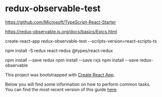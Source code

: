 # redux-observable-test

https://github.com/Microsoft/TypeScript-React-Starter

https://redux-observable.js.org/docs/basics/Epics.html

create-react-app redux-observable-test --scripts-version=react-scripts-ts

npm install -S redux react-redux @types/react-redux

npm install --save redux
npm install --save rxjs
npm install --save redux-observable


This project was bootstrapped with [Create React App](https://github.com/facebookincubator/create-react-app).

Below you will find some information on how to perform common tasks.<br>
You can find the most recent version of this guide [here](https://github.com/facebookincubator/create-react-app/blob/master/packages/react-scripts/template/README.md).


